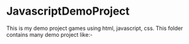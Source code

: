 # JavascriptDemoProject
This is my demo project games using html, javascript, css. This folder contains many demo project like:-
